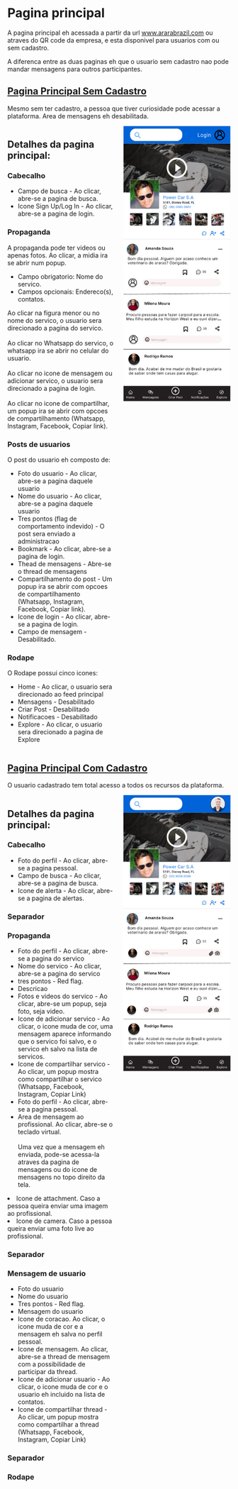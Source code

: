 # Pagina principal

A pagina principal eh acessada a partir da url www.ararabrazil.com ou atraves do QR code da empresa, e
esta disponivel para usuarios com ou sem cadastro.

A diferenca entre as duas paginas eh que o usuario sem cadastro nao pode mandar mensagens para
outros participantes.

## [Pagina Principal Sem Cadastro](usuario_sem_cadastro/usuario_sem_cadastro.md)

Mesmo sem ter cadastro, a pessoa que tiver curiosidade pode acessar a plataforma. Area de mensagens eh desabilitada.


<div style="display: flex; width: 100%;">
  <div style="width: 50%; text-align: left; margin-right: 20px;">

<h2> Detalhes da pagina principal: </h2>

<h3> Cabecalho </h3>

<ul>
<li> Campo de busca - Ao clicar, abre-se a pagina de busca. </li>
<li> Icone Sign Up/Log In - Ao clicar, abre-se a pagina de login. </li>
</ul>

<h3> Propaganda </h3>

A propaganda pode ter videos ou apenas fotos. Ao clicar, a midia ira se abrir num popup.

<ul>
<li> Campo obrigatorio: Nome do servico. </li>
<li> Campos opcionais: Endereco(s), contatos. </li>
</ul>

Ao clicar na figura menor ou no nome do servico, o usuario sera direcionado a pagina do servico. <br><br>
Ao clicar no Whatsapp do servico, o whatsapp ira se abrir no celular do usuario.<br><br>
Ao clicar no icone de mensagem ou adicionar servico, o usuario sera direcionado a pagina de login.<br><br>
Ao clicar no icone de compartilhar, um popup ira se abrir com opcoes de compartilhamento (Whatsapp, Instagram, Facebook,
Copiar link).

<h3> Posts de usuarios </h3>

O post do usuario eh composto de:

<ul>
<li> Foto do usuario - Ao clicar, abre-se a pagina daquele usuario </li>
<li> Nome do usuario - Ao clicar, abre-se a pagina daquele usuario </li>
<li> Tres pontos (flag de comportamento indevido) - O post sera enviado a administracao </li>
<li> Bookmark - Ao clicar, abre-se a pagina de login. </li>
<li> Thead de mensagens - Abre-se o thread de mensagens </li>
<li> Compartilhamento do post - Um popup ira se abrir com opcoes de compartilhamento (Whatsapp, Instagram, Facebook, Copiar
  link). </li>
<li> Icone de login - Ao clicar, abre-se a pagina de login. </li>
<li> Campo de mensagem - Desabilitado. </li>
</ul>

<h3> Rodape </h3>

O Rodape possui cinco icones:
<ul>
<li> Home - Ao clicar, o usuario sera direcionado ao feed principal</li>
<li> Mensagens - Desabilitado</li>
<li> Criar Post - Desabilitado</li>
<li> Notificacoes - Desabilitado</li>
<li> Explore - Ao clicar, o usuario sera direcionado a pagina de Explore</li>
</ul>
</div>

  <div style="width: 50%; text-align: left;">

 <img src="usuario_sem_cadastro/pictures/usuario_sem_cadastro.jpg" width="345" alt="Sem Cadastro"/>

</div>
</div>

## [Pagina Principal Com Cadastro](usuario_com_cadastro/usuario_com_cadastro.md)

O usuario cadastrado tem total acesso a todos os recursos da plataforma.

<div style="display: flex; width: 100%;">
  <div style="width: 50%; text-align: left; margin-right: 20px;">

<h2> Detalhes da pagina principal: </h2>

<h3> Cabecalho </h3>

- Foto do perfil - Ao clicar, abre-se a pagina pessoal.
- Campo de busca - Ao clicar, abre-se a pagina de busca.
- Icone de alerta - Ao clicar, abre-se a pagina de alertas.

<h3> Separador </h3>

<h3> Propaganda </h3>

<ul>
<li> Foto do perfil - Ao clicar, abre-se a pagina do servico </li>
<li> Nome do servico - Ao clicar, abre-se a pagina do servico</li>
<li> tres pontos - Red flag.</li>
<li> Descricao</li>
<li> Fotos e videos do servico - Ao clicar, abre-se um popup, seja foto, seja video. </li>
<li> Icone de adicionar servico - Ao clicar, o icone muda de cor, uma mensagem aparece informando que o servico foi salvo,
  e o servico eh salvo na lista de servicos. </li>
<li> Icone de compartilhar servico - Ao clicar, um popup mostra como compartilhar o servico (Whatsapp, Facebook, Instagram,
  Copiar Link)</li>
<li> Foto do perfil - Ao clicar, abre-se a pagina pessoal.</li>
<li> Area de mensagem ao profissional. Ao clicar, abre-se o teclado virtual.</li> <br>
  Uma vez que a mensagem eh enviada, pode-se acessa-la atraves da pagina de mensagens ou do icone de mensagens no topo
  direito da tela.</ul>
<li> Icone de attachment. Caso a pessoa queira enviar uma imagem ao profissional.</li>
<li> Icone de camera. Caso a pessoa queira enviar uma foto live ao profissional.</li>

<h3> Separador </h3>

<h3> Mensagem de usuario </h3>
<ul>
<li> Foto do usuario </li>
<li> Nome do usuario</li>
<li> Tres pontos - Red flag.</li>
<li> Mensagem do usuario</li>
<li> Icone de coracao. Ao clicar, o icone muda de cor e a mensagem eh salva no perfil pessoal.</li>
<li> Icone de mensagem. Ao clicar, abre-se a thread de mensagem com a possibilidade de participar da thread.</li>
<li> Icone de adicionar usuario - Ao clicar, o icone muda de cor e o usuario eh incluido na lista de contatos.</li>
<li> Icone de compartilhar thread - Ao clicar, um popup mostra como compartilhar a thread (Whatsapp, Facebook, Instagram,
  Copiar Link)</li>
</ul>
<h3> Separador </h3>

<h3> Rodape </h3>

  </div>

  <div style="width: 50%; text-align: left;">
   <img src="usuario_com_cadastro/pictures/usuario_com_cadastro.jpg" width="344" alt="Com Cadastro"/>
</div>

</div>
